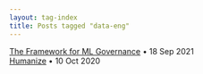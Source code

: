 ```yaml
---
layout: tag-index
title: Posts tagged "data-eng"
---
```

<dl>
  <dt>
    <a href="/2021/09/18/the-framework-for-ml-governance/">The Framework for ML Governance</a>
    <span class="post-date">&bull; 18 Sep 2021</span>
  </dt>
  <dt>
    <a href="/2020/10/10/humanize/">Humanize</a>
    <span class="post-date">&bull; 10 Oct 2020</span>
  </dt>
